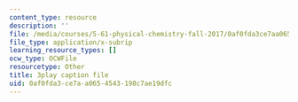 ```yaml
---
content_type: resource
description: ''
file: /media/courses/5-61-physical-chemistry-fall-2017/0af0fda3ce7aa0654543198c7ae19dfc_YmP1BADSAnc.srt
file_type: application/x-subrip
learning_resource_types: []
ocw_type: OCWFile
resourcetype: Other
title: 3play caption file
uid: 0af0fda3-ce7a-a065-4543-198c7ae19dfc
---
```

